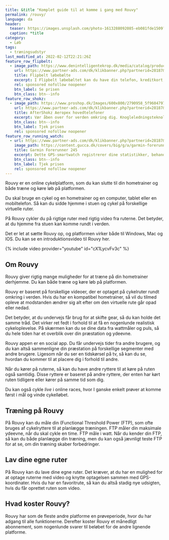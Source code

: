 ```yaml
---
title: &title "Komplet guide til at komme i gang med Rouvy"
permalink: /rouvy/
language: da
header:
  teaser: https://images.unsplash.com/photo-1613288092085-eb081fde1509?ixlib=rb-1.2.1&ixid=MnwxMjA3fDB8MHxwaG90by1wYWdlfHx8fGVufDB8fHx8&auto=format&fit=crop&w=400&q=5
  caption: *title
category:
  - Løb
tags:
  - træningsudstyr
last_modified_at: 2022-02-12T22:21:26Z
feature_row_flipbelt:
  - image_path: https://www.denintelligentekrop.dk/media/catalog/product/cache/1/image/1600x/9df78eab33525d08d6e5fb8d27136e95/f/l/flipbelt-alle-farver_1.jpg
    url: https://www.partner-ads.com/dk/klikbanner.php?partnerid=28187&bannerid=38484&htmlurl=https://www.denintelligentekrop.dk/flipbelt-lobebaelte-pengekat
    title: Flipbelt løbebælte
    excerpt: I Flipbelt løbebæltet kan du have din telefon, kreditkort, nøgler, og alt andet du måske har brug på din løbetur.
    rel: sponsored nofollow noopener
    btn_label: Se prisen
    btn_class: btn--info
feature_row_shokz:
  - image_path: https://www.proshop.dk/Images/600x800/2790958_5f9604797196.png
    url: https://www.partner-ads.com/dk/klikbanner.php?partnerid=28187&bannerid=67757&htmlurl=https://www.proshop.dk/Hovedtelefonerheadset/AfterShokz-Aeropex-Lunar-Grey/2790958
    title: AfterShokz Aeropex hovedtelefoner
    excerpt: Vær åben over for verden omkring dig. Knogleledningsteknologi giver mulighed for både højkvalitetslyd og situationsbevidsthed for at levere en høreoplevelse som ingen anden.
    btn_class: btn--info
    btn_label: Tjek prisen
    rel: sponsored nofollow noopener
feature_row_running_watch:
  - url: https://www.partner-ads.com/dk/klikbanner.php?partnerid=28187&bannerid=29407&htmlurl=https://www.gucca.dk/garmin-forerunner-245-wifi-12-skaerm-graa-p540021?utm_source=pa&utm_medium=cpc&utm_campaign=pa
    image_path: https://content.gucca.dk/covers/big/g/a/garmin-forerunner-245-wifi-12-skaerm-graa_540021.jpg?mod=1638346506
    title: Garmin Forerunner 245
    excerpt: Dette GPS-smartwatch registrerer dine statistikker, behandler dine data og lærer alt om dine præstationer, din løbeform, din træning og endda dine mål. 
    btn_class: btn--info
    btn_label: Tjek prisen
    rel: sponsored nofollow noopener
---
```


Rouvy er en online cykelplatform, som du kan slutte til din hometrainer og både træne og køre løb på platformen.

Du skal bruge en cykel og en hometrainer og en computer, tablet eller en mobiltelefon. Så kan du sidde hjemme i stuen og cykel på forskellige virtuelle ruter.

På Rouvy cykler du på rigtige ruter med rigtig video fra ruterne. Det betyder, at du hjemme fra stuen kan komme rundt i verden.

Det er let at sætte Rouvy op, og platformen virker både til Windows, Mac og IOS. Du kan se en introduktionsvideo til Rouvy her.

{% include video provider="youtube" id="cX1LycvFv3c" %}

## Om Rouvy

Rouvy giver rigtig mange muligheder for at træne på din hometrainer derhjemme. Du kan både træne og køre løb på platformen.

Rouvy er baseret på forskellige videoer, der er optaget på cykelruter rundt omkring i verden. Hvis du har en kompatibel hometrainer, så vil du tilmed opleve at modstanden ændrer sig alt efter om den virtuelle rute går opad eller nedad.

Det betyder, at du undervejs får brug for at skifte gear, så du kan holde det samme tråd. Det virker ret fedt i forhold til at få en nogenlunde realistisk cykeloplevelse. På skærmen kan du se dine data fra wattmåler og puls, så du hele tiden har et overblik over din præstation og ydeevne.

Rouvy appen er en social app. Du får undervejs tider fra andre brugere, og du kan altså sammenligne din præstation på forskellige segmenter med andre brugere. Ligesom når du ser en tidskørsel på tv, så kan du se, hvordan du kommer til at placere dig i forhold til andre.

Når du kører på ruterne, så kan du have andre ryttere til at køre på ruten også samtidig. Disse ryttere er baseret på andre ryttere, der enten har kørt ruten tidligere eller kører på samme tid som dig.

Du kan også cykle _live_ i online races, hvor I ganske enkelt prøver at komme først i mål og vinde cykelløbet.

## Træning på Rouvy

På Rouvy kan du måle din (Functional Threshold Power (FTP), som ofte bruges af cykelryttere til at planlægge træningen. FTP måler din maksimale ydeevne, når du skal cykle en time. FTP måle i watt. Når du kender din FTP, så kan du både planlægge din træning, men du kan også jævnligt teste FTP for at se, om din træning skaber forbedringer.

## Lav dine egne ruter

På Rouvy kan du lave dine egne ruter. Det kræver, at du har en mulighed for at optage ruterne med video og knytte optagelsen sammen med GPS-koordinater. Hvis du har en favoritrute, så kan du altså stadig nye udsigten, hvis du får oprettet ruten som video.

## Hvad koster Rouvy?

Rouvy har som de fleste andre platforme en prøveperiode, hvor du har adgang til alle funktionerne. Derefter koster Rouvy et månedligt abonnement, som nogenlunde svarer til beløbet for de andre lignende platforme.
